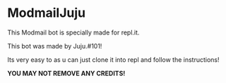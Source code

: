 # ModmailJuju


This Modmail bot is specially made for repl.it.


This bot was made by Juju.#101!

Its very easy to as u can just clone it into repl and follow the instructions! 




**YOU MAY NOT REMOVE ANY CREDITS!**


